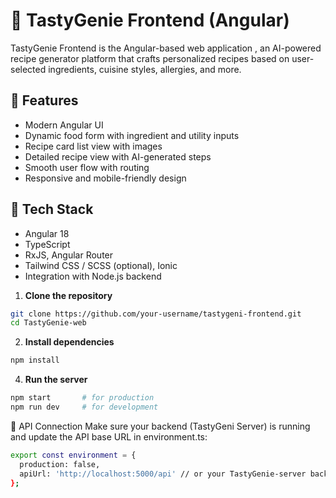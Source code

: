 # 🥗 TastyGenie Frontend (Angular)

TastyGenie Frontend is the Angular-based web application , an AI-powered recipe generator platform that crafts personalized recipes based on user-selected ingredients, cuisine styles, allergies, and more.

## 🌟 Features

- Modern Angular UI
- Dynamic food form with ingredient and utility inputs
- Recipe card list view with images
- Detailed recipe view with AI-generated steps
- Smooth user flow with routing
- Responsive and mobile-friendly design

## 🧰 Tech Stack

- Angular 18
- TypeScript
- RxJS, Angular Router
- Tailwind CSS / SCSS (optional), Ionic
- Integration with Node.js backend

1. **Clone the repository**
```bash
git clone https://github.com/your-username/tastygeni-frontend.git
cd TastyGenie-web
```
2. **Install dependencies**
```bash
npm install
```

4. **Run the server**
```bash
npm start       # for production
npm run dev     # for development
```
🔗 API Connection
Make sure your backend (TastyGeni Server) is running and update the API base URL in environment.ts:
```bash
export const environment = {
  production: false,
  apiUrl: 'http://localhost:5000/api' // or your TastyGenie-server backend URL
};

```
